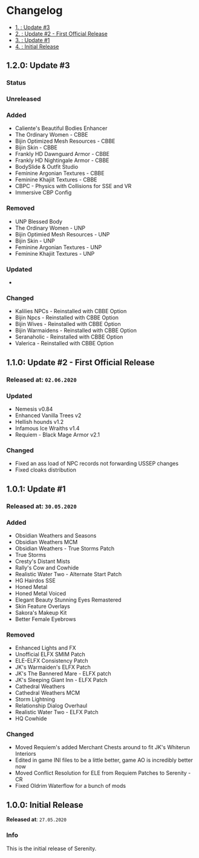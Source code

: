 # Changelog

<!-- TOC -->

- [1. : Update #3](#1--update-3)
- [2. : Update #2 - First Official Release](#2--update-2---first-official-release)
- [3. : Update #1](#3--update-1)
- [4. : Initial Release](#4--initial-release)

<!-- /TOC -->

## 1.2.0: Update #3

### Status

### Unreleased

### Added

- Caliente's Beautiful Bodies Enhancer
- The Ordinary Women - CBBE
- Bijin Optimized Mesh Resources - CBBE
- Bijin Skin - CBBE
- Frankly HD Dawnguard Armor - CBBE
- Frankly HD Nightingale Armor - CBBE
- BodySlide & Outfit Studio
- Feminine Argonian Textures - CBBE
- Feminine Khajiit Textures - CBBE
- CBPC - Physics with Collisions for SSE and VR
- Immersive CBP Config

### Removed

- UNP Blessed Body
- The Ordinary Women - UNP
- Bijin Optimied Mesh Resources - UNP
- Bijin Skin - UNP
- Feminine Argonian Textures - UNP
- Feminine Khajiit Textures - UNP

### Updated

-

### Changed

- Kalilies NPCs - Reinstalled with CBBE Option
- Bijin Npcs - Reinstalled with CBBE Option
- Bijin Wives - Reinstalled with CBBE Option
- Bijin Warmaidens - Reinstalled with CBBE Option
- Seranaholic - Reinstalled with CBBE Option
- Valerica - Reinstalled with CBBE Option

## 1.1.0: Update #2 - First Official Release

### Released at: `02.06.2020`

### Updated

- Nemesis v0.84
- Enhanced Vanilla Trees v2
- Hellish hounds v1.2
- Infamous Ice Wraiths v1.4
- Requiem - Black Mage Armor v2.1

### Changed

- Fixed an ass load of NPC records not forwarding USSEP changes
- Fixed cloaks distribution

## 1.0.1: Update #1

### Released at: `30.05.2020`

### Added

- Obsidian Weathers and Seasons
- Obsidian Weathers MCM
- Obsidian Weathers - True Storms Patch
- True Storms
- Cresty's Distant Mists
- Rally's Cow and Cowhide
- Realistic Water Two - Alternate Start Patch
- HG Hairdos SSE
- Honed Metal
- Honed Metal Voiced
- Elegant Beauty Stunning Eyes Remastered
- Skin Feature Overlays
- Sakora's Makeup Kit
- Better Female Eyebrows

### Removed

- Enhanced Lights and FX
- Unofficial ELFX SMIM Patch
- ELE-ELFX Consistency Patch
- JK's Warmaiden's ELFX Patch
- JK's The Bannered Mare - ELFX patch
- JK's Sleeping Giant Inn - ELFX Patch
- Cathedral Weathers
- Cathedral Weathers MCM
- Storm Lightning
- Relationship Dialog Overhaul
- Realistic Water Two - ELFX Patch
- HQ Cowhide

### Changed

- Moved Requiem's added Merchant Chests around to fit JK's Whiterun Interiors
- Edited in game INI files to be a little better, game AO is incredibly better now
- Moved Conflict Resolution for ELE from Requiem Patches to Serenity - CR
- Fixed Oldrim Waterflow for a bunch of mods

## 1.0.0: Initial Release

**Released at**: `27.05.2020`

### Info

This is the initial release of Serenity.
